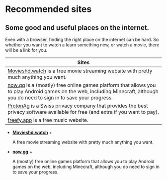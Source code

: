 # Recommended sites
## Some good and useful places on the internet.

Even with a browser, finding the right place on the internet can be hard. So whether you want to watch a learn something new, or watch a movie, there will be a link for you.

| Sites |
|----|
| [Movieshd.watch](https://movieshd.watch/) is a free movie streaming website with pretty much anything you want. |
| [now.gg](https://now.gg/) is a (mostly) free online games platform that allows you to play Android games on the web, including Minecraft, although you do need to sign in to save your progress. |
| [ProtonAg](https://proton.me/) is a Swiss privacy company that provides the best privacy software available for free (and extra if you want to pay). |
| [freefy.app](https://freefy.app/) is a free music website.

+ **[Movieshd.watch](https://movieshd.watch/)** +

  A free movie streaming website with pretty much anything you want.

+ **[now.gg](https://now.gg/)** +

  A (mostly) free online games platform that allows you to play Android games on the web, including Minecraft, although you do need to sign in to save your progress.
